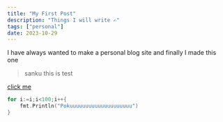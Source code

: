```yaml
---
title: "My First Post"
description: "Things I will write ✍️"
tags: ["personal"]
date: 2023-10-29
---
```


I have always wanted to make a personal blog site and finally I made this one

> sanku
> this is test

[click me](https://sankalpa.info.np)

```go title="code.go"
for i:=i;i<100;i++{
    fmt.Println("Pokuuuuuuuuuuuuuuuuuuuu")
}
```
